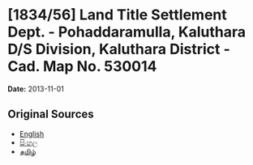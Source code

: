 # [1834/56] Land Title Settlement Dept. - Pohaddaramulla, Kaluthara D/S Division, Kaluthara District - Cad. Map No. 530014

**Date:** 2013-11-01

## Original Sources

- [English](https://documents.gov.lk/view/extra-gazettes/2013/11/1834-56_E.pdf)
- [සිංහල](https://documents.gov.lk/view/extra-gazettes/2013/11/1834-56_S.pdf)
- [தமிழ்](https://documents.gov.lk/view/extra-gazettes/2013/11/1834-56_T.pdf)
